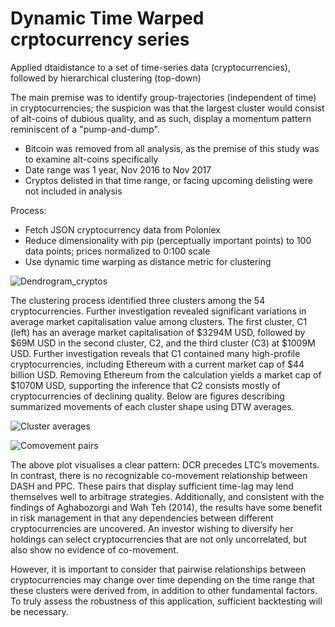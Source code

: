 # Dynamic Time Warped crptocurrency series
Applied dtaidistance to a set of time-series data (cryptocurrencies), followed by hierarchical clustering (top-down)

The main premise was to identify group-trajectories (independent of time) in cryptocurrencies; the suspicion was that the largest cluster would consist of alt-coins of dubious quality, and as such, display a momentum pattern reminiscent of a "pump-and-dump". 

* Bitcoin was removed from all analysis, as the premise of this study was to examine alt-coins specifically
* Date range was 1 year, Nov 2016 to Nov 2017
* Cryptos delisted in that time range, or facing upcoming delisting were not included in analysis

Process:
* Fetch JSON cryptocurrency data from Poloniex 
* Reduce dimensionality with pip (perceptually important points) to 100 data points; prices normalized to 0:100 scale 
* Use dynamic time warping as distance metric for clustering


![Dendrogram_cryptos](https://imgur.com/9QtISmd.jpg)

The clustering process identified three clusters among the 54 cryptocurrencies. Further investigation revealed significant variations in average market capitalisation value among clusters. The first cluster, C1 (left) has an average market capitalisation of $3294M USD, followed by $69M USD in the second cluster, C2, and the third cluster (C3) at $1009M USD. 
Further investigation reveals that C1 contained many high-profile cryptocurrencies, including Ethereum with a current market cap of $44 billion USD. Removing Ethereum from the calculation yields a market cap of $1070M USD, supporting the inference that C2 consists mostly of cryptocurrencies of declining quality. Below are figures describing summarized movements of each cluster shape using DTW averages.


![Cluster averages](https://imgur.com/pHp1Hbg.jpg)

![Comovement pairs](https://imgur.com/eTgbpvz.jpg)

The above plot visualises a clear pattern: DCR precedes LTC’s movements. In contrast, there is no recognizable co-movement relationship between DASH and PPC. These pairs that display sufficient time-lag may lend themselves well to arbitrage strategies. Additionally, and consistent with the findings of Aghabozorgi and Wah Teh (2014), the results have some benefit in risk management in that any dependencies between different cryptocurrencies are uncovered. An investor wishing to diversify her holdings can select cryptocurrencies that are not only uncorrelated, but also show no evidence of co-movement. 

However, it is important to consider that pairwise relationships between cryptocurrencies may change over time depending on the time range that these clusters were derived from, in addition to other fundamental factors. To truly assess the robustness of this application, sufficient backtesting will be necessary.
